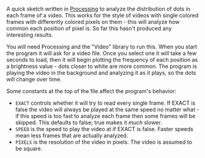 A quick sketch written in [Processing](https://processing.org/) to analyze the distribution of dots in each frame of a video. This works for the style of videos with single colored frames with differently colored pixels on them - this will analyze how common each position of pixel is. So far this hasn't produced any interesting results.

You will need Processing and the "Video" library to run this. When you start the program it will ask for a video file. Once you select one it will take a few seconds to load, then it will begin plotting the frequency of each position as a brightness value - dots closer to white are more common. The program is playing the video in the background and analyzing it as it plays, so the dots will change over time.

Some constants at the top of the file affect the program's behavior:
- `EXACT` controls whether it will try to read every single frame. If EXACT is false the video will always be played at the same speed no matter what - if this speed is too fast to analyze each frame then some frames will be skipped. This defaults to false; true makes it *much* slower.
- `SPEED` is the speed to play the video at if EXACT is false. Faster speeds mean less frames that are actually analyzed.
- `PIXELS` is the resolution of the video in pixels. The video is assumed to be square.
